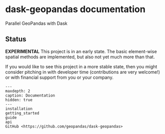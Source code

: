 # dask-geopandas documentation

Parallel GeoPandas with Dask

## Status

**EXPERIMENTAL** This project is in an early state. The basic element-wise spatial methods are implemented, but also not yet much more than that.

If you would like to see this project in a more stable state, then you might consider pitching in with developer time (contributions are very welcome!) or with financial support from you or your company.

```{toctree}
---
maxdepth: 2
caption: Documentation
hidden: true
---
installation
getting_started
guide
api
GitHub <https://github.com/geopandas/dask-geopandas>
```